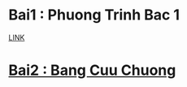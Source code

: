 <h1> Bai1 : Phuong Trinh Bac 1 </h1>
<a href="https://github.com/FASTTRACKSE/FTJD1803/blob/master/Quang%20Hieu/HelloJava/src/Phuongtrinhbac1.java"> LINK
<h1> Bai2 : Bang Cuu Chuong </h1>
<a href='https://github.com/FASTTRACKSE/FTJD1803/blob/master/Quang%20Hieu/HelloJava/src/Bangcuuchuong.java"> LINK
<h1> Bai3 : Tinh Tien Dien </h1>
<a href="https://github.com/FASTTRACKSE/FTJD1803/blob/master/Quang%20Hieu/HelloJava/src/TinhTienDien.java"> LINK
<h2> OPP </h2>           
